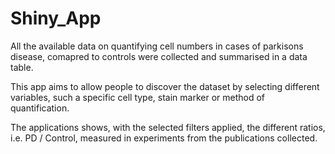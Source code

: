 # Shiny_App


All the available data on quantifying cell numbers in cases of parkisons disease, comapred to controls were collected and summarised in a data table.

This app aims to allow people to discover the dataset by selecting different variables, such a specific cell type, stain marker or method of quantification.

The applications shows, with the selected filters applied, the different ratios, i.e. PD / Control, measured in experiments from the publications collected.
